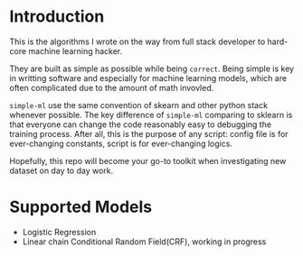 # Introduction

This is the algorithms I wrote on the way from full stack developer to hard-core machine learning hacker.

They are built as simple as possible while being `correct`. Being simple is key in writting software and especially for
machine learning models, which are often complicated due to the amount of math invovled.

`simple-ml` use the same convention of skearn and other python stack whenever possible. The key difference of `simple-ml` comparing to sklearn is that everyone can change the code reasonably easy to debugging the training process. After all, this is the purpose of any script: config file is for ever-changing constants, script is for ever-changing logics.

Hopefully, this repo will become your go-to toolkit when investigating new dataset on day to day work.

# Supported Models
* Logistic Regression
* Linear chain Conditional Random Field(CRF), working in progress
